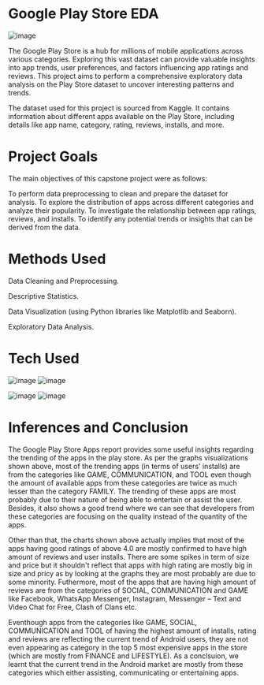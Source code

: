 # Google Play Store EDA

![image](https://github.com/user-attachments/assets/1a2ac73a-a24c-42ac-a47d-88d2ceb7cf55)





The Google Play Store is a hub for millions of mobile applications across various categories. Exploring this vast dataset can provide valuable insights into app trends, user preferences, and factors influencing app ratings and reviews. This project aims to perform a comprehensive exploratory data analysis on the Play Store dataset to uncover interesting patterns and trends.

The dataset used for this project is sourced from Kaggle. 
It contains information about different apps available on the Play Store, including details like app name, category, rating, reviews, installs, and more.


# Project Goals 

The main objectives of this capstone project were as follows:

To perform data preprocessing to clean and prepare the dataset for analysis.
To explore the distribution of apps across different categories and analyze their popularity.
To investigate the relationship between app ratings, reviews, and installs.
To identify any potential trends or insights that can be derived from the data.


# Methods Used

Data Cleaning and Preprocessing.

Descriptive Statistics.

Data Visualization (using Python libraries like Matplotlib and Seaborn).

Exploratory Data Analysis.



# Tech Used


![image](https://github.com/user-attachments/assets/fc1b3402-30d2-412c-9d27-2786b55686e3)     ![image](https://github.com/user-attachments/assets/89c57b57-92ee-49cf-ae92-3213e25dbd32)

![image](https://github.com/user-attachments/assets/95bc5577-1ec6-404d-a60b-3af839c25289)     ![image](https://github.com/user-attachments/assets/2f3eed65-b7b6-493e-8084-3bb3cf2e0eb1)




# Inferences and Conclusion

The Google Play Store Apps report provides some useful insights regarding the trending of the apps in the play store. As per the graphs visualizations shown above, most of the trending apps (in terms of users' installs) are from the categories like GAME, COMMUNICATION, and TOOL even though the amount of available apps from these categories are twice as much lesser than the category FAMILY. The trending of these apps are most probably due to their nature of being able to entertain or assist the user. Besides, it also shows a good trend where we can see that developers from these categories are focusing on the quality instead of the quantity of the apps.

Other than that, the charts shown above actually implies that most of the apps having good ratings of above 4.0 are mostly confirmed to have high amount of reviews and user installs. There are some spikes in term of size and price but it shouldn't reflect that apps with high rating are mostly big in size and pricy as by looking at the graphs they are most probably are due to some minority. Futhermore, most of the apps that are having high amount of reviews are from the categories of SOCIAL, COMMUNICATION and GAME like Facebook, WhatsApp Messenger, Instagram, Messenger – Text and Video Chat for Free, Clash of Clans etc.

Eventhough apps from the categories like GAME, SOCIAL, COMMUNICATION and TOOL of having the highest amount of installs, rating and reviews are reflecting the current trend of Android users, they are not even appearing as category in the top 5 most expensive apps in the store (which are mostly from FINANCE and LIFESTYLE). As a conclsuion, we learnt that the current trend in the Android market are mostly from these categories which either assisting, communicating or entertaining apps.



